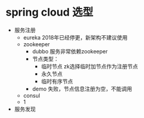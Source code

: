 spring cloud 选型
=

- 服务注册 
    - eureka 2018年已经停更，新架构不建议使用
    - zookeeper 
        - dubbo 服务非常依赖zookeeper
        - 节点类型：
            - 临时节点 zk选择临时加节点作为注册节点
            - 永久节点 
            - 临时有序节点 
        - demo 失败，节点信息注册为空，不能调用
    - consul
    - 1
- 服务发现
